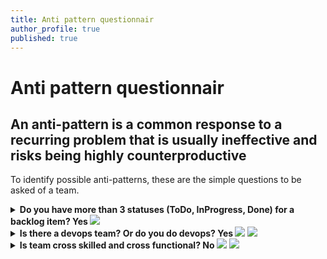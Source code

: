 ```yaml
---
title: Anti pattern questionnair
author_profile: true
published: true
---
```

# Anti pattern questionnair
## An anti-pattern is a common response to a recurring problem that is usually ineffective and risks being highly counterproductive


To identify possible anti-patterns, these are the simple questions to be asked of a team.

<details>
  <summary><b>Do you have more than 3 statuses (ToDo, InProgress, Done) for a backlog item? Yes </b> <img src="https://img.shields.io/badge/Anti-Agile-red.svg"></summary>
  <ul>
  <li> <a href="https://agilemanifesto.org">Agile manifesto</a> emphasizes a working product over complicated process.With a multi status complex workflow, a large process overhead is added rather than creation of working product  </li>
  <li> Statuses are driven by a workflow. Too many statuses in a workflow means:  
    <ol>
     <li> If time spent in each status is worth recording, then too many statuses combined together indicate a longer, hence anti-Agile iteration
       <ul>
       <li>The fundamental Agility principle is FAIL FAST, LEARN AND APPLY CORRECTION FAST</li>
       <li>Longer iteration make failures correction longer (more work piled up due to longer iteration) & later (longer iteration to realize failure)</li>
       </ul>
      </li>
     <li> Too many stauses and complicated process can be hard for tem to remember and follow and can cause <br/>
       <a href="http://www.youtube.com/watch?v=Bw5LuY31C7w"><img src="https://raw.githubusercontent.com/vjavle/vjavle.github.io/master/assets/images/confusion.png" alt="Confusion" width="377" height="273"></a>
     </li>
    </ol>      
  </li>  
  <li>  Many teams start with multistage workflow approach with a goal of ultra optimizing time spent on each stage. This needs elaborate <b>time capture</b> and <b>reporting</b> mechanism for every workflow stage. This is a large process management overhead, which defeats the purpose of simplicity in Agility.As is software is complex, some waste is inevitable. The point of smaller Agile iteration (e.g. Sprint) is to accept but reduce the waste   </li>
  </ul>
</details>

<details>
  <summary><b>Is there a devops team? Or do you do devops?  Yes </b> <img src="https://img.shields.io/badge/Anti-Agile-red.svg"> <img src="https://img.shields.io/badge/Anti-devops-red.svg"></summary>
    <ul>
      <li>devops is a culture, not a team</li>
      <li>You don't DO devops. You adopt devops culture</li>
      <li>If you have a devops team, You do not have devops culture. The devops team is a renamed CI/CD or release team</li>
      <li>devops is cultural transformation of removing boundaries between development (including testing) and operations (infrastructure provisioning, post deployment support)</li>
    </ul>      
</details>

<details>
  <summary><b>Is team cross skilled and cross functional?  No </b> <img src="https://img.shields.io/badge/Anti-Agile-red.svg"> <img src="https://img.shields.io/badge/Anti-devops-red.svg"></summary>
    <ul>
    <li>Cross skilled - when each team member of the team can work on at least 2 layers of a functional stack (e.g. UI and Services or Services and DB or DB and Infrastructure code)</li>
    <li>Cross functional - when a developer can function as a tester or vice versa or each team member perform a function of production support</li>
    <li>Is there a separate database team? Or is there a separate testing team? If you do, the spirit of continuous integration is lost right there</li>
    <li>Loss of continuous integration leads to anti agile (time lost waiting for other layer team to complete their work, only then to be integrated)</li>
    </ul>      
</details>
